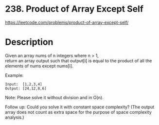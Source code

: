 # 238. Product of Array Except Self

https://leetcode.com/problems/product-of-array-except-self/

# Description

Given an array nums of n integers where n > 1,  
return an array output such that output[i] is equal to 
the product of all the elements of nums except nums[i].

Example:
```
Input:  [1,2,3,4]
Output: [24,12,8,6]
```

Note: Please solve it without division and in O(n).

Follow up:
Could you solve it with constant space complexity?
(The output array does not count as extra space for the purpose of space complexity analysis.)

